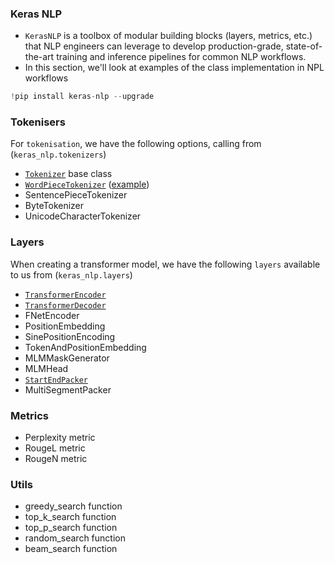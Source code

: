 
### Keras NLP

- <code>KerasNLP</code> is a toolbox of modular building blocks (layers, metrics, etc.) that NLP engineers can leverage to develop production-grade, state-of-the-art training and inference pipelines for common NLP workflows.
- In this section, we'll look at examples of the class implementation in NPL workflows

```python
!pip install keras-nlp --upgrade
```

### Tokenisers

For <code>tokenisation</code>, we have the following options, calling from (<code>keras_nlp.tokenizers</code>)

- [<code>Tokenizer</code>](https://keras.io/api/keras_nlp/tokenizers/tokenizer/) base class
- [<code>WordPieceTokenizer</code>](https://keras.io/api/keras_nlp/tokenizers/word_piece_tokenizer/) ([example](https://github.com/shtrausslearning/nlp/blob/main/kerasNLP/wordpiecetokeniser_example.ipynb))
- SentencePieceTokenizer
- ByteTokenizer
- UnicodeCharacterTokenizer

### Layers

When creating a transformer model, we have the following <code>layers</code> available to us from (<code>keras_nlp.layers</code>)

- [<code>TransformerEncoder</code>](https://keras.io/api/keras_nlp/layers/transformer_encoder/)
- [<code>TransformerDecoder</code>](https://keras.io/api/keras_nlp/layers/transformer_decoder/)
- FNetEncoder
- PositionEmbedding
- SinePositionEncoding
- TokenAndPositionEmbedding
- MLMMaskGenerator
- MLMHead
- [<code>StartEndPacker</code>](https://keras.io/api/keras_nlp/layers/start_end_packer/)
- MultiSegmentPacker

### Metrics

- Perplexity metric
- RougeL metric
- RougeN metric

### Utils

- greedy_search function
- top_k_search function
- top_p_search function
- random_search function
- beam_search function
